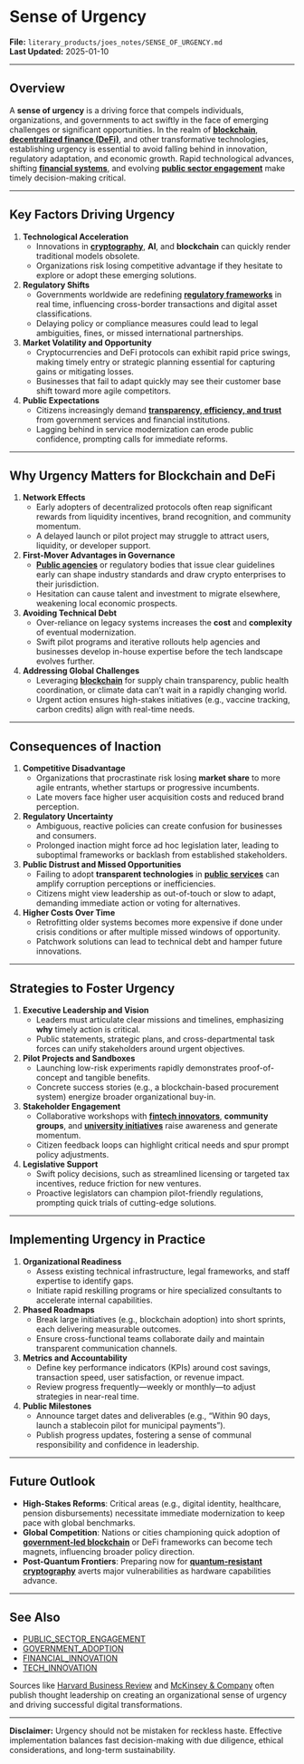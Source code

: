 # Sense of Urgency

**File:** `literary_products/joes_notes/SENSE_OF_URGENCY.md`\
**Last Updated:** 2025-01-10

***

## Overview

A **sense of urgency** is a driving force that compels individuals, organizations, and governments to act swiftly in the face of emerging challenges or significant opportunities. In the realm of [**blockchain**](BITCOIN_BASICS.md), [**decentralized finance (DeFi)**](../CRYPTO/DEFI_INTRO.md), and other transformative technologies, establishing urgency is essential to avoid falling behind in innovation, regulatory adaptation, and economic growth. Rapid technological advances, shifting [**financial systems**](../STRATEGY/FINANCIAL_SYSTEMS.md), and evolving [**public sector engagement**](PUBLIC_SECTOR_ENGAGEMENT.md) make timely decision-making critical.

***

## Key Factors Driving Urgency

1. **Technological Acceleration**
   * Innovations in [**cryptography**](../CRYPTO/CRYPTOGRAPHY_BASICS.md), **AI**, and **blockchain** can quickly render traditional models obsolete.
   * Organizations risk losing competitive advantage if they hesitate to explore or adopt these emerging solutions.
2. **Regulatory Shifts**
   * Governments worldwide are redefining [**regulatory frameworks**](REGULATORY_FRAMEWORKS.md) in real time, influencing cross-border transactions and digital asset classifications.
   * Delaying policy or compliance measures could lead to legal ambiguities, fines, or missed international partnerships.
3. **Market Volatility and Opportunity**
   * Cryptocurrencies and DeFi protocols can exhibit rapid price swings, making timely entry or strategic planning essential for capturing gains or mitigating losses.
   * Businesses that fail to adapt quickly may see their customer base shift toward more agile competitors.
4. **Public Expectations**
   * Citizens increasingly demand [**transparency, efficiency, and trust**](PUBLIC_TRUST.md) from government services and financial institutions.
   * Lagging behind in service modernization can erode public confidence, prompting calls for immediate reforms.

***

## Why Urgency Matters for Blockchain and DeFi

1. **Network Effects**
   * Early adopters of decentralized protocols often reap significant rewards from liquidity incentives, brand recognition, and community momentum.
   * A delayed launch or pilot project may struggle to attract users, liquidity, or developer support.
2. **First-Mover Advantages in Governance**
   * [**Public agencies**](PUBLIC_AGENCIES.md) or regulatory bodies that issue clear guidelines early can shape industry standards and draw crypto enterprises to their jurisdiction.
   * Hesitation can cause talent and investment to migrate elsewhere, weakening local economic prospects.
3. **Avoiding Technical Debt**
   * Over-reliance on legacy systems increases the **cost** and **complexity** of eventual modernization.
   * Swift pilot programs and iterative rollouts help agencies and businesses develop in-house expertise before the tech landscape evolves further.
4. **Addressing Global Challenges**
   * Leveraging [**blockchain**](BITCOIN_BASICS.md) for supply chain transparency, public health coordination, or climate data can’t wait in a rapidly changing world.
   * Urgent action ensures high-stakes initiatives (e.g., vaccine tracking, carbon credits) align with real-time needs.

***

## Consequences of Inaction

1. **Competitive Disadvantage**
   * Organizations that procrastinate risk losing **market share** to more agile entrants, whether startups or progressive incumbents.
   * Late movers face higher user acquisition costs and reduced brand perception.
2. **Regulatory Uncertainty**
   * Ambiguous, reactive policies can create confusion for businesses and consumers.
   * Prolonged inaction might force ad hoc legislation later, leading to suboptimal frameworks or backlash from established stakeholders.
3. **Public Distrust and Missed Opportunities**
   * Failing to adopt **transparent technologies** in [**public services**](PUBLIC_SERVICES.md) can amplify corruption perceptions or inefficiencies.
   * Citizens might view leadership as out-of-touch or slow to adapt, demanding immediate action or voting for alternatives.
4. **Higher Costs Over Time**
   * Retrofitting older systems becomes more expensive if done under crisis conditions or after multiple missed windows of opportunity.
   * Patchwork solutions can lead to technical debt and hamper future innovations.

***

## Strategies to Foster Urgency

1. **Executive Leadership and Vision**
   * Leaders must articulate clear missions and timelines, emphasizing **why** timely action is critical.
   * Public statements, strategic plans, and cross-departmental task forces can unify stakeholders around urgent objectives.
2. **Pilot Projects and Sandboxes**
   * Launching low-risk experiments rapidly demonstrates proof-of-concept and tangible benefits.
   * Concrete success stories (e.g., a blockchain-based procurement system) energize broader organizational buy-in.
3. **Stakeholder Engagement**
   * Collaborative workshops with [**fintech innovators**](../../joes_notes/FINTECH_INNOVATORS.md), **community groups**, and [**university initiatives**](UNIVERSITY_INITIATIVES.md) raise awareness and generate momentum.
   * Citizen feedback loops can highlight critical needs and spur prompt policy adjustments.
4. **Legislative Support**
   * Swift policy decisions, such as streamlined licensing or targeted tax incentives, reduce friction for new ventures.
   * Proactive legislators can champion pilot-friendly regulations, prompting quick trials of cutting-edge solutions.

***

## Implementing Urgency in Practice

1. **Organizational Readiness**
   * Assess existing technical infrastructure, legal frameworks, and staff expertise to identify gaps.
   * Initiate rapid reskilling programs or hire specialized consultants to accelerate internal capabilities.
2. **Phased Roadmaps**
   * Break large initiatives (e.g., blockchain adoption) into short sprints, each delivering measurable outcomes.
   * Ensure cross-functional teams collaborate daily and maintain transparent communication channels.
3. **Metrics and Accountability**
   * Define key performance indicators (KPIs) around cost savings, transaction speed, user satisfaction, or revenue impact.
   * Review progress frequently—weekly or monthly—to adjust strategies in near-real time.
4. **Public Milestones**
   * Announce target dates and deliverables (e.g., “Within 90 days, launch a stablecoin pilot for municipal payments”).
   * Publish progress updates, fostering a sense of communal responsibility and confidence in leadership.

***

## Future Outlook

* **High-Stakes Reforms**: Critical areas (e.g., digital identity, healthcare, pension disbursements) necessitate immediate modernization to keep pace with global benchmarks.
* **Global Competition**: Nations or cities championing quick adoption of [**government-led blockchain**](GOVERNMENT_ADOPTION.md) or DeFi frameworks can become tech magnets, influencing broader policy direction.
* **Post-Quantum Frontiers**: Preparing now for [**quantum-resistant cryptography**](../CRYPTO/CRYPTOGRAPHY_BASICS.md#quantum-readiness) averts major vulnerabilities as hardware capabilities advance.

***

## See Also

* [PUBLIC\_SECTOR\_ENGAGEMENT](PUBLIC_SECTOR_ENGAGEMENT.md)
* [GOVERNMENT\_ADOPTION](GOVERNMENT_ADOPTION.md)
* [FINANCIAL\_INNOVATION](../STRATEGY/FINANCIAL_INNOVATION.md)
* [TECH\_INNOVATION](../STRATEGY/TECH_INNOVATION.md)

Sources like [Harvard Business Review](https://hbr.org/) and [McKinsey & Company](https://www.mckinsey.com/) often publish thought leadership on creating an organizational sense of urgency and driving successful digital transformations.

***

**Disclaimer:** Urgency should not be mistaken for reckless haste. Effective implementation balances fast decision-making with due diligence, ethical considerations, and long-term sustainability.
